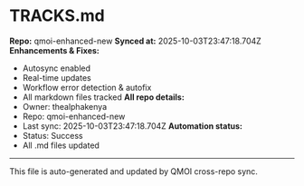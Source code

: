 # TRACKS.md

**Repo:** qmoi-enhanced-new
**Synced at:** 2025-10-03T23:47:18.704Z
**Enhancements & Fixes:**
- Autosync enabled
- Real-time updates
- Workflow error detection & autofix
- All markdown files tracked
**All repo details:**
- Owner: thealphakenya
- Repo: qmoi-enhanced-new
- Last sync: 2025-10-03T23:47:18.704Z
**Automation status:**
- Status: Success
- All .md files updated
---
This file is auto-generated and updated by QMOI cross-repo sync.

